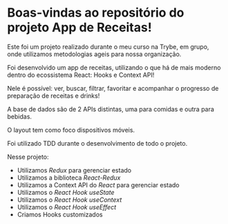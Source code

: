 # Boas-vindas ao repositório do projeto App de Receitas!

Este foi um projeto realizado durante o meu curso  na Trybe, em grupo, onde utilizamos metodologias ageis para nossa organização.

Foi desenvolvido um app de receitas, utilizando o que há de mais moderno dentro do ecossistema React: Hooks e Context API!

Nele é possível: ver, buscar, filtrar, favoritar e acompanhar o progresso de preparação de receitas e drinks!

A base de dados são de 2 APIs  distintas, uma para comidas e outra para bebidas.

O layout tem como foco dispositivos móveis.

Foi utilizado TDD durante o desenvolvimento de todo o projeto.


  Nesse projeto:

  - Utilizamos _Redux_ para gerenciar estado
  - Utilizamos a biblioteca _React-Redux_
  - Utilizamos a Context API do _React_ para gerenciar estado
  - Utilizamos o _React Hook useState_
  - Utilizamos o _React Hook useContext_
  - Utilizamos o _React Hook useEffect_
  - Criamos Hooks customizados
